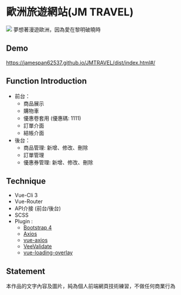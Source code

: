# 歐洲旅遊網站(JM TRAVEL)
<img src="https://upload.cc/i1/2019/05/22/DU1j64.jpg">
夢想著漫遊歐洲，因為愛在黎明破曉時

## Demo
https://jamespan62537.github.io/JMTRAVEL/dist/index.html#/

## Function Introduction
* 前台：
  * 商品展示
  * 購物車
  * 優惠卷套用 (優惠碼: 1111)
  * 訂單介面
  * 結帳介面
* 後台：
  * 商品管理: 新增、修改、刪除
  * 訂單管理
  * 優惠券管理: 新增、修改、刪除 

## Technique
* Vue-Cli 3 
* Vue-Router
* API介接 (前台/後台)
* SCSS
* Plugin :
  * [Bootstrap 4](https://bootstrap-vue.js.org/docs)
  * [Axios](https://github.com/axios/axios)
  * [vue-axios](https://www.npmjs.com/package/vue-axios)
  * [VeeValidate](https://baianat.github.io/vee-validate/guide/getting-started.html)
  * [vue-loading-overlay](https://github.com/ankurk91/vue-loading-overlay)
  
## Statement
本作品的文字內容及圖片，純為個人前端網頁技術練習，不做任何商業行為
